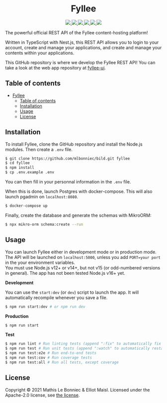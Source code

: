 <div align="center">

# Fyllee

<a href="./LICENSE" alt="License">
  <img src="https://img.shields.io/badge/License-Apache-green" />
</a>
<a href="https://github.com/mlbonniec/bild/commit/master" alt="Commits">
  <img src="https://img.shields.io/github/commit-activity/m/mlbonniec/bild" />
</a>
<a href="https://github.com/mlbonniec/bild/commit/master" alt="Last commit">
  <img src="https://img.shields.io/github/last-commit/mlbonniec/bild/master" />
</a>
<a href="https://github.com/mlbonniec/bild/graphs/contributors" alt="Contributors">
  <img src="https://img.shields.io/github/contributors/mlbonniec/bild" />
</a>
<a href="https://github.com/mlbonniec/bild/issues" alt="Issues">
  <img src="https://img.shields.io/github/issues-raw/mlbonniec/bild" />
</a>
<a href="https://github.com/mlbonniec/bild" alt="Github stars">
  <img src="https://img.shields.io/github/stars/mlbonniec/bild?style=social" />
</a>

</div>

The powerful official REST API of the Fyllee content-hosting platform!

Written in TypeScript with Nest.js, this REST API allows you to login to your account, create and manage your
applications, and create and manage your contents within your applications.

This GitHub repository is where we develop the Fyllee REST API! You can take a look at the web app repository at
[fyllee-ui](https://github.com/mlbonniec/bild-ui).

## Table of contents

- [Fyllee](#fyllee)
  - [Table of contents](#table-of-contents)
  - [Installation](#installation)
  - [Usage](#usage)
  - [License](#license)

## Installation

To install Fyllee, clone the GitHub repository and install the Node.js modules. Then create a `.env` file.

```bash
$ git clone https://github.com/mlbonniec/bild.git fyllee
$ cd fyllee
$ npm install
$ cp .env.example .env
```

You can then fill in your personnal information in the `.env` file.

When this is done, launch Postgres with docker-compose. This will also launch pgadmin on `localhost:8080`.

```bash
$ docker-compose up
```

Finally, create the database and generate the schemas with MikroORM:

```bash
$ npx mikro-orm schema:create --run
```

## Usage

You can launch Fyllee either in development mode or in production mode. The API will be launched on `localhost:5000`,
unless you add `PORT=your port` in the your environment variables.\
You must use Node.js v12+ or v14+, but not v15 (or odd-numbered versions in general). The app has not been tested
Node.js v16+ yet.

**Development**

You can use the `start:dev` (or `dev`) script to launch the app. It will automatically recompile whenever you save a
file.
```bash
$ npm run start:dev # or npm run dev
```

**Production**

``` bash
$ npm run start
```

**Test**

```bash
$ npm run lint # Run linting tests (append ":fix" to automatically fix most of the errors)
$ npm run test # Run unit tests (append ":watch" to automatically restart them when a file is saved)
$ npm run test:e2e # Run end-to-end tests
$ npm run test:cov # Run coverage tests
$ npm run test:all # Run all tests, except coverage
```

## License

Copyright © 2021 Mathis Le Bonniec & Elliot Maisl. Licensed under the Apache-2.0 license, see [the license](./LICENSE).
